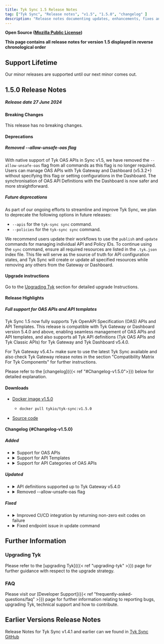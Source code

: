 ```yaml
---
title: Tyk Sync 1.5 Release Notes
tag: ["Tyk Sync", "Release notes", "v1.5", "1.5.0", "changelog" ]
description: "Release notes documenting updates, enhancements, fixes and changes for Tyk Sync versions within the 1.5.X series."
---
```

**Open Source ([Mozilla Public License](https://github.com/TykTechnologies/tyk/blob/master/LICENSE.md))**

**This page contains all release notes for version 1.5 displayed in reverse chronological order**

## Support Lifetime
Our minor releases are supported until our next minor comes out. 

## 1.5.0 Release Notes

##### Release date 27 June 2024

#### Breaking Changes
This release has no breaking changes.

#### Deprecations
<!-- Required. Use the following statement if there are no deprecations, or explain if there are -->
##### Removed --allow-unsafe-oas flag

With native support of Tyk OAS APIs in Sync v1.5, we have removed the `--allow-unsafe-oas` flag from all commands as this flag is no longer required. Users can manage OAS APIs with Tyk Gateway and Dashboard (v5.3.2+) without specifying this flag or setting configurations in the Dashboard. The synchronisation of OAS API Definitions with the Dashboard is now safer and more straightforward.

<!-- Optional section!
Used to share and notify users about our plan to deprecate features, configs etc. 
Once you put an item in this section, we must keep this item listed in all the following releases till the deprecation happens. -->
##### Future deprecations
As part of our ongoing efforts to streamline and improve Tyk Sync, we plan to deprecate the following options in future releases:

- `--apis` for the `tyk-sync sync` command.
- `--policies` for the `tyk-sync sync` command.

We recommend users update their workflows to use the `publish` and `update` commands for managing individual API and Policy IDs. To continue using the `sync` command, ensure all required resources are listed in the `.tyk.json` index file. This file will serve as the source of truth for API configuration states, and Tyk Sync will create or update all specified resources while removing any others from the Gateway or Dashboard.

#### Upgrade instructions
Go to the [Upgrading Tyk](#upgrading-tyk) section for detailed upgrade Instructions.

#### Release Highlights
##### Full support for OAS APIs and API templates
Tyk Sync 1.5 now fully supports Tyk OpenAPI Specification (OAS) APIs and API Templates. This release is compatible with Tyk Gateway or Dashboard version 5.4.0 and above, enabling seamless management of OAS APIs and API templates, and also supports all Tyk API definitions (Tyk OAS APIs and Tyk Classic APIs) for Tyk Gateway and Tyk Dashboard v5.4.0.

For Tyk Gateway v5.4.1+ make sure to use the latest Tyk Sync available and also check Tyk Gateway release notes in the section "Compatibility Matrix For Tyk Components" for further instructions.

Please refer to the [changelog]({{< ref "#Changelog-v1.5.0">}}) below for detailed explanation.

#### Downloads
- [Docker image v1.5.0](https://hub.docker.com/r/tykio/tyk-sync/tags?page=&page_size=&ordering=-name&name=v1.5.0)
  - ```bash
    docker pull tykio/tyk-sync:v1.5.0
    ```
- [Source code](https://github.com/TykTechnologies/tyk-sync/releases/tag/v1.5.0)

#### Changelog {#Changelog-v1.5.0}

##### Added

<ul>
<li>
<details>
<summary>Support for OAS APIs </summary>

Added native support for OAS APIs. Tyk Sync 1.5 now fully supports OpenAPI Specification (OAS) APIs and API Templates. This release is compatible with Tyk Gateway or Dashboard version 5.3.2 and above, enabling seamless management of OAS APIs and API templates. The `--allow-unsafe-oas` flag is not required anymore for managing OAS APIs.
</details>
</li>

<li>
<details>
<summary>Support for API Templates </summary>

Added support for API templates in `dump`, `sync`, `update`, and `publish` commands. Tyk Sync now supports managing API template resources in Tyk dashboard. Users can use these commands to manage API templates effectively.
</details>
</li>

<li>
<details>
<summary>Support for API Categories of OAS APIs </summary>

Added support for API categories in OAS APIs. Users can now include API Category in the API Definition file. Tyk Sync will update the categories of the API accordingly. It improved organisation and categorisation of APIs, making management more intuitive.
</details>
</li>
</ul>

##### Updated

<ul>
<li>
<details>
<summary>API definitions supported up to Tyk Gateway v5.4.0 </summary>

Tyk Sync 1.5 supports API definitions up to Tyk Gateway v5.4.0. This update ensures that Tyk Sync can manage API definitions compatible with Tyk Gateway v5.4.0.
</details>
</li>

<li>
<details>
<summary>Removed --allow-unsafe-oas flag </summary>

With native support of Tyk OAS APIs in Sync v1.5, we have removed the `--allow-unsafe-oas` flag from all commands as this flag is no longer required. Users can manage OAS APIs with Tyk Gateway and Dashboard (v5.3.2+) without specifying this flag or setting configurations in the Dashboard. The synchronisation of OAS API Definitions with the Dashboard is now safer and more straightforward.
</details>
</li>
</ul>

##### Fixed

<ul>
<li>
<details>
<summary>Improved CI/CD integration by returning non-zero exit codes on failure</summary>

Previously, users had to parse `stdout` to detect failures, making it difficult to integrate with CI/CD tools. This fix ensures that failure cases return non-zero exit codes, allowing CI/CD pipeline tools to automatically detect and flag errors. This change will streamline CI/CD workflows and improved error detection and handling.
</details>
</li>

<li>
<details>
<summary>Fixed endpoint issue in update command</summary>

Fixed an issue with the `update` command where extra slashes in the endpoint caused PUT requests to be misinterpreted as GET requests. Due to extra slashes at the end of the endpoint, PUT calls were being converted to GET calls, resulting in a 200 OK response without actual updates. This issue occurred when the gateway URL was provided instead of the dashboard URL for `sync` and `update` commands. The fix now ensured accurate updates and improved reliability of the `update` command.
</details>
</li>
</ul>

## Further Information

### Upgrading Tyk
Please refer to the [upgrading Tyk]({{< ref "upgrading-tyk" >}}) page for further guidance with respect to the upgrade strategy.

### FAQ
Please visit our [Developer Support]({{< ref "frequently-asked-questions/faq" >}}) page for further information relating to reporting bugs, upgrading Tyk, technical support and how to contribute.

## Earlier Versions Release Notes
Release Notes for Tyk Sync v1.4.1 and earlier can we found in [Tyk Sync GitHub](https://github.com/TykTechnologies/tyk-sync/releases)
